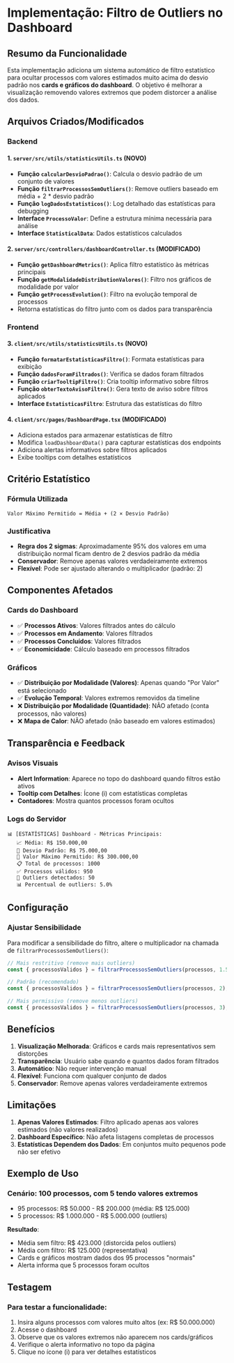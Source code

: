 # Implementação: Filtro de Outliers no Dashboard

## Resumo da Funcionalidade

Esta implementação adiciona um sistema automático de filtro estatístico para ocultar processos com valores estimados muito acima do desvio padrão nos **cards e gráficos do dashboard**. O objetivo é melhorar a visualização removendo valores extremos que podem distorcer a análise dos dados.

## Arquivos Criados/Modificados

### Backend

#### 1. `server/src/utils/statisticsUtils.ts` (NOVO)
- **Função `calcularDesvioPadrao()`**: Calcula o desvio padrão de um conjunto de valores
- **Função `filtrarProcessosSemOutliers()`**: Remove outliers baseado em média + 2 * desvio padrão
- **Função `logDadosEstatisticos()`**: Log detalhado das estatísticas para debugging
- **Interface `ProcessoValor`**: Define a estrutura mínima necessária para análise
- **Interface `StatisticalData`**: Dados estatísticos calculados

#### 2. `server/src/controllers/dashboardController.ts` (MODIFICADO)
- **Função `getDashboardMetrics()`**: Aplica filtro estatístico às métricas principais
- **Função `getModalidadeDistributionValores()`**: Filtro nos gráficos de modalidade por valor
- **Função `getProcessEvolution()`**: Filtro na evolução temporal de processos
- Retorna estatísticas do filtro junto com os dados para transparência

### Frontend

#### 3. `client/src/utils/statisticsUtils.ts` (NOVO)
- **Função `formatarEstatisticasFiltro()`**: Formata estatísticas para exibição
- **Função `dadosForamFiltrados()`**: Verifica se dados foram filtrados
- **Função `criarTooltipFiltro()`**: Cria tooltip informativo sobre filtros
- **Função `obterTextoAvisoFiltro()`**: Gera texto de aviso sobre filtros aplicados
- **Interface `EstatisticasFiltro`**: Estrutura das estatísticas do filtro

#### 4. `client/src/pages/DashboardPage.tsx` (MODIFICADO)
- Adiciona estados para armazenar estatísticas de filtro
- Modifica `loadDashboardData()` para capturar estatísticas dos endpoints
- Adiciona alertas informativos sobre filtros aplicados
- Exibe tooltips com detalhes estatísticos

## Critério Estatístico

### Fórmula Utilizada
```
Valor Máximo Permitido = Média + (2 × Desvio Padrão)
```

### Justificativa
- **Regra dos 2 sigmas**: Aproximadamente 95% dos valores em uma distribuição normal ficam dentro de 2 desvios padrão da média
- **Conservador**: Remove apenas valores verdadeiramente extremos
- **Flexível**: Pode ser ajustado alterando o multiplicador (padrão: 2)

## Componentes Afetados

### Cards do Dashboard
- ✅ **Processos Ativos**: Valores filtrados antes do cálculo
- ✅ **Processos em Andamento**: Valores filtrados
- ✅ **Processos Concluídos**: Valores filtrados
- ✅ **Economicidade**: Cálculo baseado em processos filtrados

### Gráficos
- ✅ **Distribuição por Modalidade (Valores)**: Apenas quando "Por Valor" está selecionado
- ✅ **Evolução Temporal**: Valores extremos removidos da timeline
- ❌ **Distribuição por Modalidade (Quantidade)**: NÃO afetado (conta processos, não valores)
- ❌ **Mapa de Calor**: NÃO afetado (não baseado em valores estimados)

## Transparência e Feedback

### Avisos Visuais
- **Alert Information**: Aparece no topo do dashboard quando filtros estão ativos
- **Tooltip com Detalhes**: Ícone (i) com estatísticas completas
- **Contadores**: Mostra quantos processos foram ocultos

### Logs do Servidor
```
📊 [ESTATÍSTICAS] Dashboard - Métricas Principais:
   📈 Média: R$ 150.000,00
   📏 Desvio Padrão: R$ 75.000,00
   🚫 Valor Máximo Permitido: R$ 300.000,00
   📋 Total de processos: 1000
   ✅ Processos válidos: 950
   🔴 Outliers detectados: 50
   📊 Percentual de outliers: 5.0%
```

## Configuração

### Ajustar Sensibilidade
Para modificar a sensibilidade do filtro, altere o multiplicador na chamada de `filtrarProcessosSemOutliers()`:

```typescript
// Mais restritivo (remove mais outliers)
const { processosValidos } = filtrarProcessosSemOutliers(processos, 1.5);

// Padrão (recomendado)
const { processosValidos } = filtrarProcessosSemOutliers(processos, 2);

// Mais permissivo (remove menos outliers)  
const { processosValidos } = filtrarProcessosSemOutliers(processos, 3);
```

## Benefícios

1. **Visualização Melhorada**: Gráficos e cards mais representativos sem distorções
2. **Transparência**: Usuário sabe quando e quantos dados foram filtrados
3. **Automático**: Não requer intervenção manual
4. **Flexível**: Funciona com qualquer conjunto de dados
5. **Conservador**: Remove apenas valores verdadeiramente extremos

## Limitações

1. **Apenas Valores Estimados**: Filtro aplicado apenas aos valores estimados (não valores realizados)
2. **Dashboard Específico**: Não afeta listagens completas de processos
3. **Estatísticas Dependem dos Dados**: Em conjuntos muito pequenos pode não ser efetivo

## Exemplo de Uso

### Cenário: 100 processos, com 5 tendo valores extremos
- 95 processos: R$ 50.000 - R$ 200.000 (média: R$ 125.000)
- 5 processos: R$ 1.000.000 - R$ 5.000.000 (outliers)

**Resultado**:
- Média sem filtro: R$ 423.000 (distorcida pelos outliers)
- Média com filtro: R$ 125.000 (representativa)
- Cards e gráficos mostram dados dos 95 processos "normais"
- Alerta informa que 5 processos foram ocultos

## Testagem

### Para testar a funcionalidade:
1. Insira alguns processos com valores muito altos (ex: R$ 50.000.000)
2. Acesse o dashboard
3. Observe que os valores extremos não aparecem nos cards/gráficos
4. Verifique o alerta informativo no topo da página
5. Clique no ícone (i) para ver detalhes estatísticos
